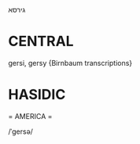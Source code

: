 גירסא

CENTRAL
========

gersi, gersy {Birnbaum transcriptions}

HASIDIC
=======
= AMERICA = 

/ˈgersə/